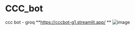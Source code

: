 # CCC_bot
ccc bot - groq
**https://cccbot-g1.streamlit.app/
**
![image](https://github.com/user-attachments/assets/77295dee-0ccc-4f0e-bc13-8f398c6057a3)

